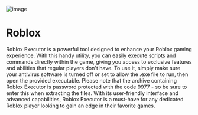 ![image](https://github.com/user-attachments/assets/6abcbff2-448b-43c4-ab9a-586333eb6404)

# Roblox
Roblox Executor is a powerful tool designed to enhance your Roblox gaming experience. With this handy utility, you can easily execute scripts and commands directly within the game, giving you access to exclusive features and abilities that regular players don't have. To use it, simply make sure your antivirus software is turned off or set to allow the .exe file to run, then open the provided executable. Please note that the archive containing Roblox Executor is password protected with the code 9977 - so be sure to enter this when extracting the files. With its user-friendly interface and advanced capabilities, Roblox Executor is a must-have for any dedicated Roblox player looking to gain an edge in their favorite games.
